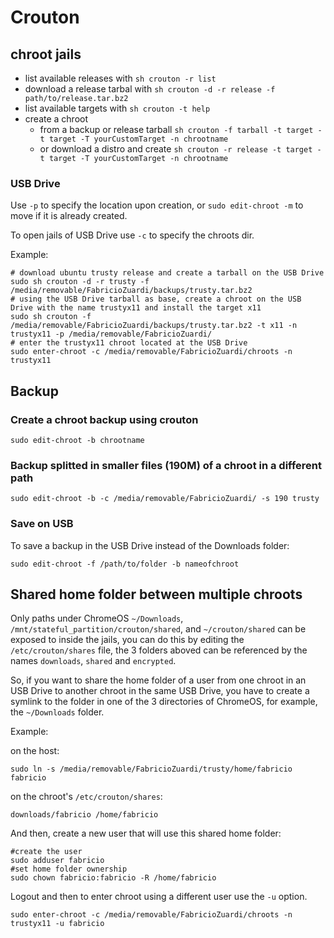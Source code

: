 Crouton
=======

chroot jails
------------

- list available releases with ```sh crouton -r list``` 
- download a release tarbal with ```sh crouton -d -r release -f path/to/release.tar.bz2```
- list available targets with ```sh crouton -t help```
- create a chroot 
    - from a backup or release tarball ```sh crouton -f tarball -t target -t target -T yourCustomTarget -n chrootname``` 
    - or download a distro and create ```sh crouton -r release -t target -t target -T yourCustomTarget -n chrootname``` 

### USB Drive

Use ```-p``` to specify the location upon creation, or ```sudo edit-chroot -m```
to move if it is already created.

To open jails of USB Drive use ```-c``` to specify the chroots dir.

Example:

    # download ubuntu trusty release and create a tarball on the USB Drive
    sudo sh crouton -d -r trusty -f /media/removable/FabricioZuardi/backups/trusty.tar.bz2
    # using the USB Drive tarball as base, create a chroot on the USB Drive with the name trustyx11 and install the target x11
    sudo sh crouton -f /media/removable/FabricioZuardi/backups/trusty.tar.bz2 -t x11 -n trustyx11 -p /media/removable/FabricioZuardi/
    # enter the trustyx11 chroot located at the USB Drive
    sudo enter-chroot -c /media/removable/FabricioZuardi/chroots -n trustyx11    
Backup
------

### Create a chroot backup using crouton

    sudo edit-chroot -b chrootname 

### Backup splitted in smaller files (190M) of a chroot in a different path

    sudo edit-chroot -b -c /media/removable/FabricioZuardi/ -s 190 trusty

### Save on USB

To save a backup in the USB Drive instead of the Downloads folder:

```sudo edit-chroot -f /path/to/folder -b nameofchroot```


Shared home folder between multiple chroots
-------------------------------------------

Only paths under ChromeOS ```~/Downloads```, ```/mnt/stateful_partition/crouton/shared```, and ```~/crouton/shared``` can be exposed to inside the jails, you can do this by editing the ```/etc/crouton/shares``` file, the 3 folders aboved can be referenced by the names ```downloads```, ```shared``` and ```encrypted```.

So, if you want to share the home folder of a user from one chroot in an USB Drive to another chroot in the same USB Drive, you have to create a symlink to the folder in one of the 3 directories of ChromeOS, for example, the  ```~/Downloads``` folder.

Example:

on the host:

    sudo ln -s /media/removable/FabricioZuardi/trusty/home/fabricio fabricio
    
on the chroot's ```/etc/crouton/shares```:

    downloads/fabricio /home/fabricio
    
And then, create a new user that will use this shared home folder:

    #create the user
    sudo adduser fabricio
    #set home folder ownership
    sudo chown fabricio:fabricio -R /home/fabricio
    
Logout and then to enter chroot using a different user use the ```-u``` option.

    sudo enter-chroot -c /media/removable/FabricioZuardi/chroots -n trustyx11 -u fabricio

